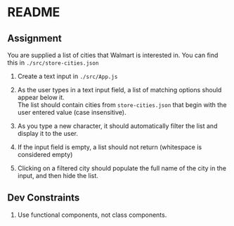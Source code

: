 # README

## Assignment

You are supplied a list of cities that Walmart is interested in. You can find this in `./src/store-cities.json`

1. Create a text input in `./src/App.js`

1. As the user types in a text input field, a list of matching options should appear below it. <br />
   The list should contain cities from `store-cities.json`
   that begin with the user entered value (case insensitive).
1. As you type a new character, it should automatically filter the list and display it to the user.
1. If the input field is empty, a list should not return (whitespace is considered empty)
1. Clicking on a filtered city should populate the full name of the city in the input, and then hide the list.

## Dev Constraints

1. Use functional components, not class components.
